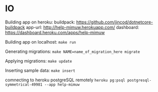 # IO

Building app on heroku:
buildpack: https://github.com/jincod/dotnetcore-buildpack
app-url: http://help-mimuw.herokuapp.com/
dashboard: https://dashboard.heroku.com/apps/help-mimuw


Building app on localhost:
```make run```

Generating migrations:
```make NAME=name_of_migration_here migrate```

Applying migrations:
```make update```

Inserting sample data:
```make insert```

comnecting to heroku postgreSQL remotely
```heroku pg:psql postgresql-symmetrical-49981 --app help-mimuw```
